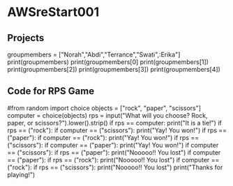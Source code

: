 # AWSreStart001
## Projects
groupmembers = ["Norah","Abdi","Terrance","Swati",:Erika"]
print(groupmembers)
print(groupmembers[0]
print(groupmembers[1])
print(groupmembers[2])
print(groupmembers[3])
print(groupmembers[4])

## Code for RPS Game 
#from random import choice
objects = ["rock", "paper", "scissors"]
computer = choice(objects)
rps = input("What will you choose? Rock, paper, or scissors?").lower().strip()
if rps == computer:
  print("It is a tie!")
if rps == ("rock"):
  if computer == ("scissors"):
    print("Yay! You won!")
if rps == ("paper"):
  if computer == ("rock"):
    print("Yay! You won!")
if rps == ("scissors"):
  if computer == ("paper"):
    print("Yay! You won!")
if computer == ("scissors"):
  if rps == ("paper"):
    print("Nooooo!! You lost")
if computer == ("paper"):
  if rps == ("rock"):
    print("Nooooo!! You lost")
if computer == ("rock"):
  if rps == ("scissors"):
    print("Nooooo!! You lost")
print("Thanks for playing!")
